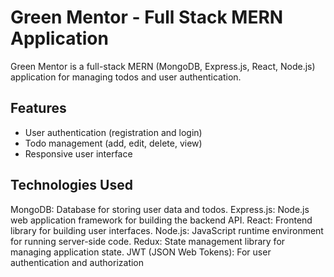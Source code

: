 # Green Mentor - Full Stack MERN Application

Green Mentor is a full-stack MERN (MongoDB, Express.js, React, Node.js) application for managing todos and user authentication.

## Features

- User authentication (registration and login)
- Todo management (add, edit, delete, view)
- Responsive user interface

## Technologies Used

MongoDB: Database for storing user data and todos.
Express.js: Node.js web application framework for building the backend API.
React: Frontend library for building user interfaces.
Node.js: JavaScript runtime environment for running server-side code.
Redux: State management library for managing application state.
JWT (JSON Web Tokens): For user authentication and authorization
